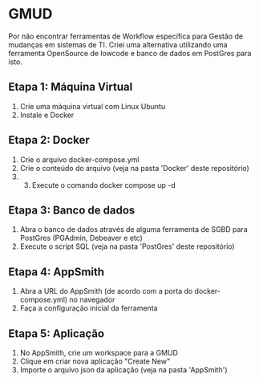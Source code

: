# GMUD
Por não encontrar ferramentas de Workflow específica para Gestão de mudanças em sistemas de TI. Criei uma alternativa utilizando uma ferramenta OpenSource de lowcode e banco de  dados em PostGres para isto.

## Etapa 1: Máquina Virtual
1. Crie uma máquina virtual com Linux Ubuntu
2. Instale e Docker

## Etapa 2: Docker
1. Crie o arquivo docker-compose.yml
2. Crie o conteúdo do arquivo (veja na pasta 'Docker' deste repositório)
3. 3. Execute o comando docker compose up -d

## Etapa 3: Banco de dados
1. Abra o banco de dados através de alguma ferramenta de SGBD para PostGres (PGAdmin, Debeaver e etc)
2. Execute o script SQL (veja na pasta 'PostGres' deste repositório)

## Etapa 4: AppSmith
1. Abra a URL do AppSmith (de acordo com a porta do docker-compose.yml) no navegador
2. Faça a configuração inicial da ferramenta

## Etapa 5: Aplicação
1. No AppSmith, crie um workspace para a GMUD
2. Clique em criar nova aplicação "Create New"
3. Importe o arquivo json da aplicação (veja na pasta 'AppSmith')
   
